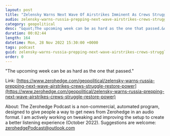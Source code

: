 ```yaml
---
layout: post
title: "Zelensky Warns Next Wave Of Airstrikes Imminent As Crews Struggle To Restore Power"
audio: zelensky-warns-russia-prepping-next-wave-airstrikes-crews-struggle-restore-power-0
category: geopolitical
desc: "&quot;The upcoming week can be as hard as the one that passed.&quot;"
duration: 00:02:44
length: 164
datetime: Mon, 28 Nov 2022 15:30:00 +0000
tags: podcast
guid: zelensky-warns-russia-prepping-next-wave-airstrikes-crews-struggle-restore-power-0
order: 0
---
```

&quot;The upcoming week can be as hard as the one that passed.&quot;

Link: [https://www.zerohedge.com/geopolitical/zelensky-warns-russia-prepping-next-wave-airstrikes-crews-struggle-restore-power](https://www.zerohedge.com/geopolitical/zelensky-warns-russia-prepping-next-wave-airstrikes-crews-struggle-restore-power)

About: The Zerohedge Podcast is a non-commercial, automated program, designed to give people a way to get news from Zerohedge in an audio format.  I am actively working on tweaking and improving the setup to create a better listening experience (October 2022).  Suggestions are welcome: [zerohedgePodcast@outlook.com](mailto:zerohedgePodcast@outlook.com)